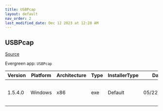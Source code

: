 ```yaml
---
title: USBPcap
layout: default
nav_order: 2
last_modified_date: Dec 12 2023 at 12:28 AM
---
```


## USBPcap

[Source](https://github.com/desowin/usbpcap/)

Evergreen app: `USBPcap`

| Version | Platform | Architecture | Type | InstallerType | Date       | Size   | URI                                                                                                                                                                            |
| ------- | -------- | ------------ | ---- | ------------- | ---------- | ------ | ------------------------------------------------------------------------------------------------------------------------------------------------------------------------------ |
| 1.5.4.0 | Windows  | x86          | exe  | Default       | 05/22/2020 | 195040 | [https://github.com/desowin/usbpcap/releases/download/1.5.4.0/USBPcapSetup-1.5.4.0.exe](https://github.com/desowin/usbpcap/releases/download/1.5.4.0/USBPcapSetup-1.5.4.0.exe) |
